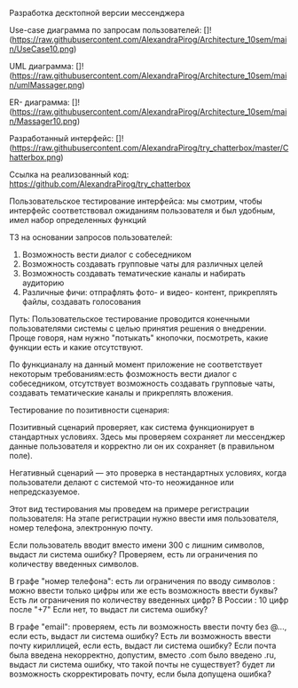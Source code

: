 Разработка десктопной версии мессенджера

Use-case диаграмма по запросам пользователей:
[]!(https://raw.githubusercontent.com/AlexandraPirog/Architecture_10sem/main/UseCase10.png)

UML диаграмма: 
[]!(https://raw.githubusercontent.com/AlexandraPirog/Architecture_10sem/main/umlMassager.png)

ER- диаграмма:
[]!(https://raw.githubusercontent.com/AlexandraPirog/Architecture_10sem/main/Massager10.png)

Разработанный интерфейс:
[]!(https://raw.githubusercontent.com/AlexandraPirog/try_chatterbox/master/Chatterbox.png)

Ссылка на реализованный код: https://github.com/AlexandraPirog/try_chatterbox

Пользовательское тестирование интерфейса: мы смотрим, чтобы интерфейс соответствовал ожиданиям пользователя и был удобным, имел набор определенных функций

ТЗ на основании запросов пользователей:
1. Возможность вести диалог с собеседником
2. Возможность создавать групповые чаты для различных целей
3. Возможность создавать тематические каналы и набирать аудиторию
4. Различные фичи: отпрафлять фото- и видео- контент, прикреплять файлы, создавать голосования

Путь:
Пользовательское тестирование проводится конечными пользователями системы с целью принятия решения о внедрении. Проще говоря, нам нужно "потыкать" кнопочки, посмотреть, какие функции есть и какие отсутствуют.

По функцианалу на данный момент приложение не соответствует некоторым требованиям:есть фозможность вести диалог с собеседником, отсутствует возможность создавать групповые чаты, создавать тематические каналы и прикреплять вложения.

Тестирование по позитивности сценария:

Позитивный сценарий проверяет, как система функционирует в стандартных условиях. Здесь мы проверяем сохраняет ли мессенджер данные пользователя и корректно ли он их сохраняет (в правильном поле).

Негативный сценарий — это проверка в нестандартных условиях, когда пользователи делают с системой что-то неожиданное или непредсказуемое.

Этот вид тестирования мы проведем на примере регистрации пользователя:
На этапе регистрации нужно ввести имя пользователя, номер телефона, электронную почту.

Если пользователь вводит вместо имени 300 с лишним символов, выдаст ли система ошибку? Проверяем, есть ли ограничения по количеству введенных символов. 

В графе "номер телефона": есть ли ограничения по вводу символов : можно ввести только цифры или же есть возможность ввести буквы? Есть ли ограничения по количеству введенных цифр? В России : 10 цифр после "+7"
Если нет, то выдаст ли система ошибку?

В графе "email": проверяем, есть ли возможность ввести почту без @..., если есть, выдаст ли система ошибку? Есть ли возможность ввести почту кириллицей, если есть, выдаст ли система ошибку? Если почта была введена некорректно, допустим, вместо .com было введено .ru, выдаст ли система ошибку, что такой почты не существует? будет ли возможность скорректировать почту, если была допущена ошибка?
